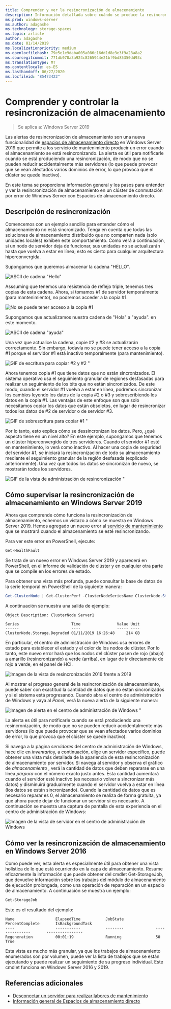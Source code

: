 ```yaml
---
title: Comprender y ver la resincronización de almacenamiento
description: Información detallada sobre cuándo se produce la resincronización de almacenamiento y cómo verla en Windows Server 2019.
ms.prod: windows-server
ms.author: adagashe
ms.technology: storage-spaces
ms.topic: article
author: adagashe
ms.date: 01/14/2019
ms.localizationpriority: medium
ms.openlocfilehash: 79e5e1e9daba005a086c16dd1d8e3e3f9a28a8a2
ms.sourcegitcommit: 771db070a3a924c8265944e21bf9bd85350dd93c
ms.translationtype: MT
ms.contentlocale: es-ES
ms.lasthandoff: 06/27/2020
ms.locfileid: "85473422"
---
```

# <a name="understand-and-monitor-storage-resync"></a>Comprender y controlar la resincronización de almacenamiento

>Se aplica a: Windows Server 2019

Las alertas de resincronización de almacenamiento son una nueva funcionalidad de [espacios de almacenamiento directo](storage-spaces-direct-overview.md) en Windows Server 2019 que permite a los servicio de mantenimiento producir un error cuando el almacenamiento se está resincronizando. La alerta es útil para notificarle cuando se está produciendo una resincronización, de modo que no se pueden reducir accidentalmente más servidores (lo que puede provocar que se vean afectados varios dominios de error, lo que provoca que el clúster se quede inactivo).

En este tema se proporciona información general y los pasos para entender y ver la resincronización de almacenamiento en un clúster de conmutación por error de Windows Server con Espacios de almacenamiento directo.

## <a name="understanding-resync"></a>Descripción de resincronización

Comencemos con un ejemplo sencillo para entender cómo el almacenamiento no está sincronizado. Tenga en cuenta que todas las soluciones de almacenamiento distribuido que no comparten nada (solo unidades locales) exhiben este comportamiento. Como verá a continuación, si un nodo de servidor deja de funcionar, sus unidades no se actualizarán hasta que vuelva a estar en línea; esto es cierto para cualquier arquitectura hiperconvergida.

Supongamos que queremos almacenar la cadena "HELLO".

![ASCII de cadena "Hello"](media/understand-storage-resync/hello.png)

Asssuming que tenemos una resistencia de reflejo triple, tenemos tres copias de esta cadena. Ahora, si tomamos #1 de servidor temporalmente (para mantenimiento), no podremos acceder a la copia #1.

![No se puede tener acceso a la copia #1](media/understand-storage-resync/copy1.png)

Supongamos que actualizamos nuestra cadena de "Hola" a "ayuda". en este momento.

![ASCII de cadena "ayuda"](media/understand-storage-resync/help.png)

Una vez que actualice la cadena, copie #2 y #3 se actualizarán correctamente. Sin embargo, todavía no se puede tener acceso a la copia #1 porque el servidor #1 está inactivo temporalmente (para mantenimiento).

![GIF de escritura para copiar #2 y #2 "](media/understand-storage-resync/write.gif)

Ahora tenemos copia #1 que tiene datos que no están sincronizados. El sistema operativo usa el seguimiento granular de regiones desfasadas para realizar un seguimiento de los bits que no están sincronizados. De este modo, cuando el servidor #1 vuelva a estar en línea, podremos sincronizar los cambios leyendo los datos de la copia #2 o #3 y sobrescribiendo los datos en la copia #1. Las ventajas de este enfoque son que solo necesitamos copiar los datos que están obsoletos, en lugar de resincronizar todos los datos de #2 de servidor o de servidor #3.

![GIF de sobrescritura para copiar #1 "](media/understand-storage-resync/overwrite.gif)

Por lo tanto, esto explica cómo se dessincronizan los datos. Pero, ¿qué aspecto tiene en un nivel alto? En este ejemplo, supongamos que tenemos un clúster hiperconvergido de tres servidores. Cuando el servidor #1 esté en mantenimiento, lo verá como inactivo. Al hacer una copia de seguridad del servidor #1, se iniciará la resincronización de todo su almacenamiento mediante el seguimiento granular de la región desfasada (explicado anteriormente). Una vez que todos los datos se sincronizan de nuevo, se mostrarán todos los servidores.

![GIF de la vista de administración de resincronización "](media/understand-storage-resync/admin.gif)

## <a name="how-to-monitor-storage-resync-in-windows-server-2019"></a>Cómo supervisar la resincronización de almacenamiento en Windows Server 2019

Ahora que comprende cómo funciona la resincronización de almacenamiento, echemos un vistazo a cómo se muestra en Windows Server 2019. Hemos agregado un nuevo error al [servicio de mantenimiento](../../failover-clustering/health-service-overview.md) que se mostrará cuando el almacenamiento se esté resincronizando.

Para ver este error en PowerShell, ejecute:

``` PowerShell
Get-HealthFault
```

Se trata de un nuevo error en Windows Server 2019 y aparecerá en PowerShell, en el informe de validación de clúster y en cualquier otra parte que se compile en los errores de estado.

Para obtener una vista más profunda, puede consultar la base de datos de la serie temporal en PowerShell de la siguiente manera:

```PowerShell
Get-ClusterNode | Get-ClusterPerf -ClusterNodeSeriesName ClusterNode.Storage.Degraded
```
A continuación se muestra una salida de ejemplo:

```
Object Description: ClusterNode Server1

Series                       Time                Value Unit
------                       ----                ----- ----
ClusterNode.Storage.Degraded 01/11/2019 16:26:48     214 GB
```

En particular, el centro de administración de Windows usa errores de estado para establecer el estado y el color de los nodos de clúster. Por lo tanto, este nuevo error hará que los nodos del clúster pasen de rojo (abajo) a amarillo (resincronizando) a verde (arriba), en lugar de ir directamente de rojo a verde, en el panel de HCI.

![Imagen de la vista de resincronización 2016 frente a 2019](media/understand-storage-resync/compare.png)

Al mostrar el progreso general de la resincronización de almacenamiento, puede saber con exactitud la cantidad de datos que no están sincronizados y si el sistema está progresando. Cuando abra el centro de administración de Windows y vaya al *Panel*, verá la nueva alerta de la siguiente manera:

![Imagen de alerta en el centro de administración de Windows "](media/understand-storage-resync/alert.png)

La alerta es útil para notificarle cuando se está produciendo una resincronización, de modo que no se pueden reducir accidentalmente más servidores (lo que puede provocar que se vean afectados varios dominios de error, lo que provoca que el clúster se quede inactivo).

Si navega a la página *servidores* del centro de administración de Windows, hace clic en *inventario*y, a continuación, elige un servidor específico, puede obtener una vista más detallada de la apariencia de esta resincronización de almacenamiento por servidor. Si navega al servidor y observa el gráfico de *almacenamiento* , verá la cantidad de datos que deben repararse en una línea *púrpura* con el número exacto justo antes. Esta cantidad aumentará cuando el servidor esté inactivo (es necesario volver a sincronizar más datos) y disminuirá gradualmente cuando el servidor vuelva a estar en línea (los datos se están sincronizando). Cuando la cantidad de datos que es necesario reparar es 0, el almacenamiento se realiza de forma gratuita, ya que ahora puede dejar de funcionar un servidor si es necesario. A continuación se muestra una captura de pantalla de esta experiencia en el centro de administración de Windows:

![Imagen de la vista de servidor en el centro de administración de Windows](media/understand-storage-resync/server.png)

## <a name="how-to-see-storage-resync-in-windows-server-2016"></a>Cómo ver la resincronización de almacenamiento en Windows Server 2016

Como puede ver, esta alerta es especialmente útil para obtener una vista holística de lo que está ocurriendo en la capa de almacenamiento. Resume eficazmente la información que puede obtener del cmdlet Get-StorageJob, que devuelve información sobre los trabajos del módulo de almacenamiento de ejecución prolongada, como una operación de reparación en un espacio de almacenamiento. A continuación se muestra un ejemplo:

```PowerShell
Get-StorageJob
```

Este es el resultado del ejemplo:

```
Name                  ElapsedTime           JobState              PercentComplete       IsBackgroundTask
----                  -----------           --------              ---------------       ----------------
Regeneration          00:01:19              Running               50                    True

```

Esta vista es mucho más granular, ya que los trabajos de almacenamiento enumerados son por volumen, puede ver la lista de trabajos que se están ejecutando y puede realizar un seguimiento de su progreso individual. Este cmdlet funciona en Windows Server 2016 y 2019.

## <a name="additional-references"></a>Referencias adicionales

- [Desconectar un servidor para realizar labores de mantenimiento](maintain-servers.md)
- [Información general de Espacios de almacenamiento directo](storage-spaces-direct-overview.md)